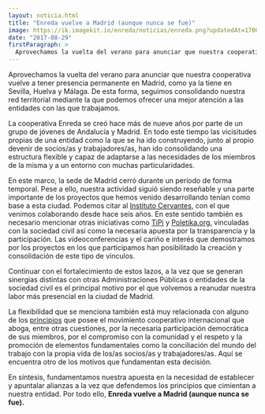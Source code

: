 ```yaml
---
layout: noticia.html
title: "Enreda vuelve a Madrid (aunque nunca se fue)"
image: https://ik.imagekit.io/enreda/noticias/enreda.png?updatedAt=1700066390886
date: "2017-08-29"
firstParagraph: >
  Aprovechamos la vuelta del verano para anunciar que nuestra cooperativa vuelve a tener presencia permanente en Madrid, como ya la tiene en Sevilla, Huelva y Málaga.  De esta forma, seguimos consolidando nuestra red territorial mediante la que podemos ofrecer una mejor atención a las entidades con las que trabajamos.
---
```


Aprovechamos la vuelta del verano para anunciar que nuestra cooperativa vuelve a tener presencia permanente en Madrid, como ya la tiene en Sevilla, Huelva y Málaga.  De esta forma, seguimos consolidando nuestra red territorial mediante la que podemos ofrecer una mejor atención a las entidades con las que trabajamos.

La cooperativa Enreda se creó hace más de nueve años por parte de un grupo de jóvenes de Andalucía y Madrid. En todo este tiempo las vicisitudes propias de una entidad como la que se ha ido construyendo, junto al propio devenir de socios/as y trabajadores/as, han ido consolidando una estructura flexible y capaz de adaptarse a las necesidades de los miembros de la misma y a un entorno con muchas particularidades.

En este marco, la sede de Madrid cerró durante un período de forma temporal. Pese a ello, nuestra actividad siguió siendo reseñable y una parte importante de los proyectos que hemos venido desarrollando tenían como base a esta ciudad. Podemos citar al [Instituto Cervantes](https://clic.cervantes.es/es/), con el que venimos colaborando desde hace seis años. En este sentido también es necesario mencionar otras iniciativas como [TiPi](https://tipiciudadano.es/) y [Poletika.org](http://poletika.org/), vinculadas con la sociedad civil así como la necesaria apuesta por la transparencia y la participación. Las videoconferencias y el cariño e interés que demostramos por los proyectos en los que participamos han posibilitado la creación y consolidación de este tipo de vínculos.

Continuar con el fortalecimiento de estos lazos, a la vez que se generan sinergias distintas con otras Administraciones Públicas o entidades de la sociedad civil es el principal motivo por el que volvemos a reanudar nuestra labor más presencial en la ciudad de Madrid.

La flexibilidad que se menciona también está muy relacionada con alguno de los [principios](http://somos.coop/#principioscoop/) que posee el movimiento cooperativo internacional que aboga, entre otras cuestiones, por la necesaria participación democrática de sus miembros, por el compromiso con la comunidad y el respeto y la promoción de elementos fundamentales como la conciliación del mundo del trabajo con la propia vida de los/as socios/as y trabajadores/as. Aquí se encuentra otro de los motivos que fundamentan esta decisión.

En síntesis, fundamentamos nuestra apuesta en la necesidad de establecer y apuntalar alianzas a la vez que defendemos los principios que cimientan a nuestra entidad. Por todo ello, **Enreda vuelve a Madrid (aunque nunca se fue).**